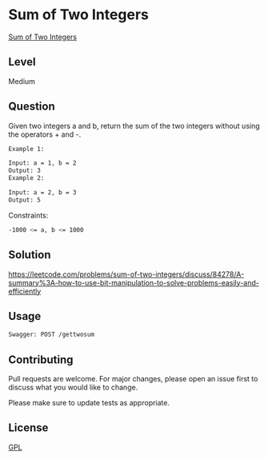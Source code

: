 # Sum of Two Integers
[Sum of Two Integers](https://leetcode.com/problems/sum-of-two-integers/)

## Level
Medium

## Question
Given two integers a and b, return the sum of the two integers without using the operators + and -.
```bash
Example 1:

Input: a = 1, b = 2
Output: 3
Example 2:

Input: a = 2, b = 3
Output: 5
```

Constraints:
```bash
-1000 <= a, b <= 1000
```
## Solution

https://leetcode.com/problems/sum-of-two-integers/discuss/84278/A-summary%3A-how-to-use-bit-manipulation-to-solve-problems-easily-and-efficiently

## Usage

```bash
Swagger: POST /gettwosum
```

## Contributing
Pull requests are welcome. For major changes, please open an issue first to discuss what you would like to change.

Please make sure to update tests as appropriate.

## License
[GPL](https://choosealicense.com/licenses/agpl-3.0/)